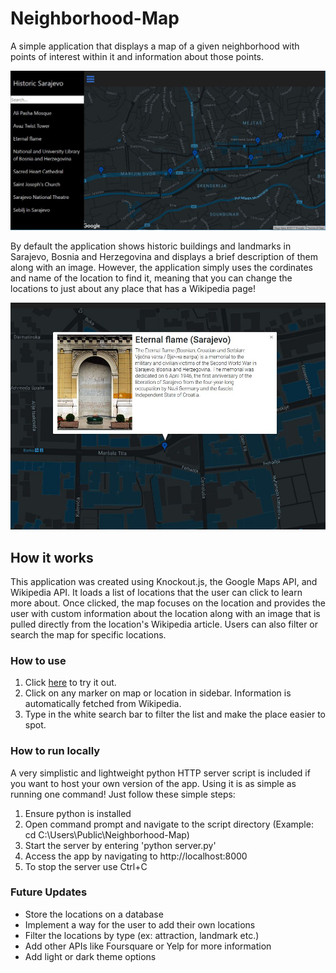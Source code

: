 # Neighborhood-Map
A simple application that displays a map of a given neighborhood with points of interest within it and information about those points. 

![Screenshot of the app](/screenshots/img1.JPG?raw=true)

By default the application shows historic buildings and landmarks in Sarajevo, Bosnia and Herzegovina and displays a brief description of them along with an image. However, the application simply uses the cordinates and name of the location to find it, meaning that you can change the locations to just about any place that has a Wikipedia page!

![Screenshot of the infowindow](/screenshots/img2.JPG?raw=true)

## How it works
This application was created using Knockout.js, the Google Maps API, and Wikipedia API. It loads a list of locations that the user can click to learn more about. Once clicked, the map focuses on the location and provides the user with custom information about the location along with an image that is pulled directly from the location's Wikipedia article. Users can also filter or search the map for specific locations.

### How to use
1. Click [here](http://stefandev.com/Neighborhood-Map/) to try it out.
2. Click on any marker on map or location in sidebar. Information is automatically fetched from Wikipedia.
3. Type in the white search bar to filter the list and make the place easier to spot.

### How to run locally
A very simplistic and lightweight python HTTP server script is included if you want to host your own version of the app. Using it is as simple as running one command! Just follow these simple steps:

1. Ensure python is installed
2. Open command prompt and navigate to the script directory (Example: cd C:\Users\Public\Neighborhood-Map)
3. Start the server by entering 'python server.py'
4. Access the app by navigating to http://localhost:8000
5. To stop the server use Ctrl+C

### Future Updates
- Store the locations on a database
- Implement a way for the user to add their own locations
- Filter the locations by type (ex: attraction, landmark etc.)
- Add other APIs like Foursquare or Yelp for more information
- Add light or dark theme options